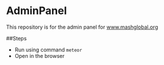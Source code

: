 # AdminPanel
This repository is for the admin panel for www.mashglobal.org

##Steps
- Run using command `meteor`
- Open in the browser